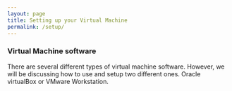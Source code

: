 ```yaml
---
layout: page
title: Setting up your Virtual Machine
permalink: /setup/
---
```


### Virtual Machine software

There are several different types of virtual machine software. However, we will be discussing how to use and setup two different ones. Oracle virtualBox or VMware Workstation.

